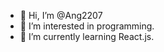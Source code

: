 - 👋 Hi, I’m @Ang2207
- 👀 I’m interested in programming.
- 🌱 I’m currently learning React.js.

<!---
Ang2207/Ang2207 is a ✨ special ✨ repository because its `README.md` (this file) appears on your GitHub profile.
You can click the Preview link to take a look at your changes.
--->

